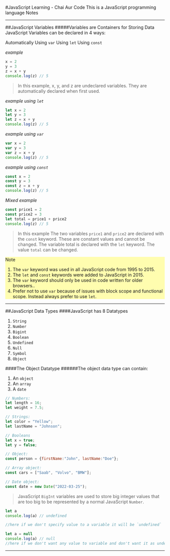 #JavaScript Learning - Chai Aur Code 
This is a JavaScript programming language Notes
___
##JavaScript Variables
#####Variables are Containers for Storing Data
JavaScript Variables can be declared in 4 ways:

Automatically
Using `var`
Using `let`
Using `const`

_example_
``` javascript
x = 2
y = 3
z = x + y
console.log(z) // 5
```

>In this example, x, y, and z are undeclared variables.
They are automatically declared when first used.

_example using `let`_
``` javascript
let x = 2
let y = 3
let z = x + y
console.log(z) // 5
```
_example using `var`_
``` javascript
var x = 2
var y = 3
var z = x + y
console.log(z) // 5
```
_example using `const`_
``` javascript
const x = 2
const y = 3
const z = x + y
console.log(z) // 5
```
_Mixed example_
``` javascript
const price1 = 2
const price2 = 3
let total = price1 + price2
console.log(z) // 5
```
>In this example
The two variables `price1` and `price2` are declared with the `const` keyword.
These are constant values and cannot be changed.
The variable total is declared with the `let` keyword.
The value `total` can be changed.

<div style="background-color:#FFFDAF">
Note

 1. The `var` keyword was used in all JavaScript code from 1995 to 2015.
 2. The `let` and `const` keywords were added to JavaScript in 2015.
 3. The `var` keyword should only be used in code written for older browsers..
 4. Prefer not to use `var` because of issues with block scope and functional scope. Instead always prefer to use `let`.
</div>

___
##JavaScript Data Types
####JavaScript has 8 Datatypes
1. `String`
2. `Number`
3. `Bigint`
4. `Boolean`
5. `Undefined`
6. `Null`
7. `Symbol`
8. `Object`

####The Object Datatype
######The object data type can contain:

1. An `object`
2. An `array`
3. A `date`

``` javascript
// Numbers:
let length = 16;
let weight = 7.5;

// Strings:
let color = "Yellow";
let lastName = "Johnson";

// Booleans
let x = true;
let y = false;

// Object:
const person = {firstName:"John", lastName:"Doe"};

// Array object:
const cars = ["Saab", "Volvo", "BMW"];

// Date object:
const date = new Date("2022-03-25");
```
>JavaScript `BigInt` variables are used to store big integer values that are too big to be represented by a normal JavaScript `Number`.

```javascript
let a
console.log(a) // undefined

//here if we don't specify value to a variable it will be `undefined`

let a = null
console.log(a) // null
//here if we don't want any value to variable and don't want it as undefined we can just assign `null` to the value.
```
___

